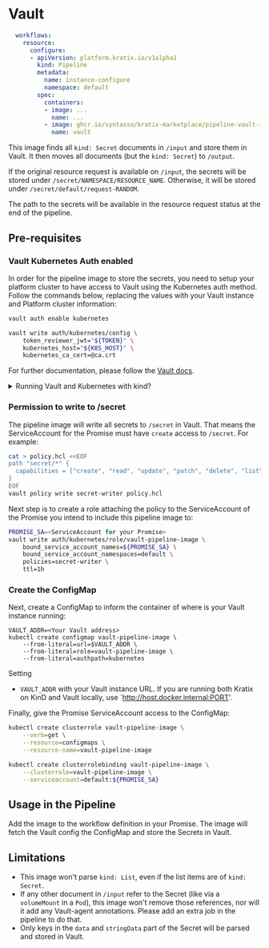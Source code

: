 # Vault

```yaml
  workflows:
    resource:
      configure:
      - apiVersion: platform.kratix.io/v1alpha1
        kind: Pipeline
        metadata:
          name: instance-configure
          namespace: default
        spec:
          containers:
          - image: ...
            name: ...
          - image: ghcr.io/syntasso/kratix-marketplace/pipeline-vault-image:v0.1.0
            name: vault
```

This image finds all `kind: Secret` documents in `/input` and store them in Vault. It then
moves all documents (but the `kind: Secret`) to `/output`.

If the original resource request is available on `/input`, the secrets will be stored
under `/secret/NAMESPACE/RESOURCE_NAME`. Otherwise, it will be stored under
`/secret/default/request-RANDOM`.

The path to the secrets will be available in the resource request status at the end of the
pipeline.


## Pre-requisites

### Vault Kubernetes Auth enabled

In order for the pipeline image to store the secrets, you need to setup your platform
cluster to have access to Vault using the Kubernetes auth method. Follow the commands
below, replacing the values with your Vault instance and Platform cluster information:

```bash
vault auth enable kubernetes

vault write auth/kubernetes/config \
    token_reviewer_jwt="${TOKEN}" \
    kubernetes_host="${K8S_HOST}" \
    kubernetes_ca_cert=@ca.crt
```

For further
documentation, please follow the [Vault
docs](https://developer.hashicorp.com/vault/docs/auth/kubernetes).

<details>
<summary>Running Vault and Kubernetes with kind?</summary>
<br />

For the JWT Token Reviewer, you can:

* Create a ServiceAccount for this pipeline stage:
    ```
    kubectl create serviceaccount vault-auth-delegator
    ```
* Create a ClusterRoleBinding binding the `system:auth-deletagor` ClusterRole to the ServiceAccount
    ```
    kubectl create clusterrolebinding role-tokenreview-binding \
        --clusterrole=system:auth-delegator \
        --serviceaccount=default:vault-auth-delegator
    ```
* Create a Secret and attach it to the ServiceAccount:
    ```
    kubectl apply -f - <<EOF
    apiVersion: v1
    kind: Secret
    metadata:
      name: vault-auth-token
      annotations:
        kubernetes.io/service-account.name: vault-auth-delegator
    type: kubernetes.io/service-account-token
    EOF
    ```
* Extract the JWT token:
    ```
    kubectl describe secrets/vault-auth-token
    ```

For the Kubernetes Host, you can run:

```bash
kubectl cluster-info
```

For the Kubernetes CA Certificate, run:

```bash
kubectl config view --raw --minify --flatten -o jsonpath='{.clusters[].cluster}' | yq '."certificate-authority-data"' | base64 -d
```

</details>

### Permission to write to /secret

The pipeline image will write all secrets to `/secret` in Vault. That means the
ServiceAccount for the Promise must have `create` access to `/secret`. For example:

```bash
cat > policy.hcl <<EOF
path "secret/*" {
  capabilities = ["create", "read", "update", "patch", "delete", "list"]
}
EOF
vault policy write secret-writer policy.hcl
```

Next step is to create a role attaching the policy to the ServiceAccount of the Promise
you intend to include this pipeline image to:

```bash
PROMISE_SA=<ServiceAccount for your Promise>
vault write auth/kubernetes/role/vault-pipeline-image \
    bound_service_account_names=${PROMISE_SA} \
    bound_service_account_namespaces=default \
    policies=secret-writer \
    ttl=1h
```

### Create the ConfigMap

Next, create a ConfigMap to inform the container of where is your Vault instance running:

```
VAULT_ADDR=<Your Vault address>
kubectl create configmap vault-pipeline-image \
    --from-literal=url=$VAULT_ADDR \
    --from-literal=role=vault-pipeline-image \
    --from-literal=authpath=kubernetes
```

Setting
* `VAULT_ADDR` with your Vault instance URL. If you are running both Kratix on KinD and
  Vault locally, use `http://host.docker.internal:PORT'.

Finally, give the Promise ServiceAccount access to the ConfigMap:

```bash
kubectl create clusterrole vault-pipeline-image \
    --verb=get \
    --resource=configmaps \
    --resource-name=vault-pipeline-image

kubectl create clusterrolebinding vault-pipeline-image \
    --clusterrole=vault-pipeline-image \
    --serviceaccount=default:${PROMISE_SA}
```

## Usage in the Pipeline

Add the image to the workflow definition in your Promise. The image will
fetch the Vault config the ConfigMap and store the Secrets in Vault.

## Limitations

* This image won't parse `kind: List`, even if the list items are of `kind: Secret`.
* If any other document in `/input` refer to the Secret (like via a `volumeMount` in a
  `Pod`), this image won't remove those references, nor will it add any Vault-agent
  annotations. Please add an extra job in the pipeline to do that.
* Only keys in the `data` and `stringData` part of the Secret will be parsed
  and stored in Vault.
